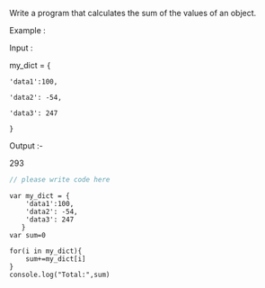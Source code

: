 Write a program that calculates the sum of the values of an object.
 
Example :

Input :

my_dict = {
    
    'data1':100,
    
    'data2': -54,
    
    'data3': 247
    
    } 
 

Output :-

293


```javascript
// please write code here
```

```solution
var my_dict = {
    'data1':100,
    'data2': -54,
    'data3': 247
   }
var sum=0

for(i in my_dict){
    sum+=my_dict[i]
}
console.log("Total:",sum)
```